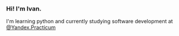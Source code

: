 ### Hi! I'm Ivan.

I'm learning python and currently studying software development at [@Yandex.Practicum](https://practicum.yandex.com)
